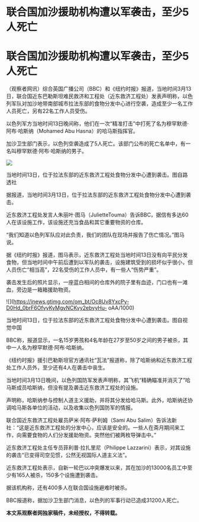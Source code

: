 # 联合国加沙援助机构遭以军袭击，至少5人死亡

# 联合国加沙援助机构遭以军袭击，至少5人死亡

（观察者网讯）综合英国广播公司（BBC）和《纽约时报》报道，当地时间3月13日，联合国近东巴勒斯坦难民救济和工程处（近东救济工程处）发表声明称，以色列军队对加沙地带南部城市拉法东部的食物分发中心进行空袭，造成至少一名工作人员死亡，另有22名工作人员受伤。

以色列军方当地时间13日晚间称，他们在一次“精准打击”中打死了名为穆罕默德·阿布·哈斯纳（Mohamed Abu Hasna）的哈马斯指挥官。

加沙卫生部门表示，以色列空袭造成了5人死亡。该部门公布的死亡名单中，有一名叫穆罕默德·阿布·哈斯纳的男子。

![](https://inews.gtimg.com/om_bt/OMP7AFomHHTLyF1yXS3rKp9psHpgXV1rKt1RfQghXoatcAA/1000)

当地时间13日，位于拉法东部的近东救济工程处食物分发中心遭到袭击。图自路透社

据报道，当地时间3月13日，位于拉法东部的近东救济工程处食物分发中心遭到袭击。

近东救济工程处发言人朱丽叶·图马（JulietteTouma）告诉BBC，据信有多达60人在该设施工作，该设施还充当食品和其它重要物资的仓库。

“我们知道以色列军队应对此负责，我们的团队在现场并报告了伤亡情况。”图马说。

据《纽约时报》报道，图马表示，近东救济工程处当地时间13日没有向平民分发食物，但当地时间中午前后遭到以军队的袭击，设施建筑受到的损坏似乎很小，但人员伤亡“相当高”，22名受伤的工作人员中，有一些人“伤势严重”。

袭击发生后的照片显示，一座蓝白相间的仓库外的院子里有血迹，门口也有一滩血，旁边是一箱箱援助物资。

![](https://inews.gtimg.com/om_bt/Oc8Uv8YxcPy-D0Hd_0brF6OfvyKyMgvNCKvy2ebvyHu-
oAA/1000)

当地时间13日，位于拉法东部的近东救济工程处食物分发中心遭到袭击。图自视觉中国

BBC称，报道显示，一名15岁男孩和4名年龄在27岁至50岁之间的男子被杀，其中一人名为穆罕默德·阿布·哈斯纳。

《纽约时报》援引巴勒斯坦官方通讯社“瓦法”报道称，除了哈斯纳和近东救济工程处工作人员外，至少还有4人在袭击中丧生。

当地时间3月13日晚间，以色列国防军发表声明称，其飞机“精确瞄准并消灭了”哈马斯成员哈斯纳，但没有提及袭击近东救济工程处的设施。

声明称，哈斯纳参与控制人道主义援助，并将其分发给哈马斯。此外，哈斯纳还协调哈马斯各单位的活动，以及收集以色列国防军的情报。

联合国近东救济工程处雇员萨米·阿布·萨利姆（Sami Abu
Salim）告诉法新社：“这是近东救济工程处的分发中心，应该是安全的。一些人在斋月期间来工作，向需要食物的人们分发援助物资。突然他们被两枚导弹击中。”

近东救济工程处主任专员菲利普·拉扎里尼（Philippe Lazzarini）表示，对其设施的袭击“已变得司空见惯，公然无视国际人道主义法”。

近东救济工程处表示，自新一轮巴以冲突爆发以来，其在加沙的13000名员工中至少有165人被杀，150多个设施遭到袭击。

据该机构称，还有400多人在联合国设施避难时被杀。

BBC报道称，据加沙卫生部门消息，以色列的军事行动已造成31200人死亡。

**本文系观察者网独家稿件，未经授权，不得转载。**

